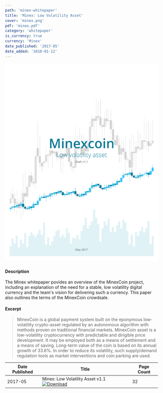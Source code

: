 ```yaml
---
path: 'minex-whitepaper'
title: 'Minex: Low Volatility Asset'
cover: 'minex.png'
pdf: 'minex.pdf'
category: 'whitepaper'
is_currency: true
currency: 'Minex'
date_published: '2017-05'
date_added: '2018-01-12'
---
```


[![Cover of the Minex whitepaper](/covers/minex.png)](/pdfs/minex.pdf)

#### Description
The Minex whitepaper povides an overview of the MinexCoin project, including an explanation of the need for a stable, low volatility digital currency and the team's vision for delivering such a currency. This paper also outlines the terms of the MinexCoin crowdsale.

#### Excerpt
> MinexCoin is a global payment system built on the eponymous low-volatility crypto-asset regulated by an autonomous algorithm with methods proven on traditional financial markets.
MinexCoin asset is a low-volatility cryptocurrency with predictable and dirigible price development. It may be employed both as a means of settlement and a means of saving. Long-term value of the coin is based on its annual growth of 33.6%. In order to reduce its volatility, such supply/demand regulation tools as market interventions and coin parking are used.

Date Published | Title                                                                                | Page Count
---------------|--------------------------------------------------------------------------------------|------------
2017-05        | Minex: Low Volatility Asset v1.1 [![Download](/assets/download_cloud.svg)](/pdfs/minex.pdf) | 32
